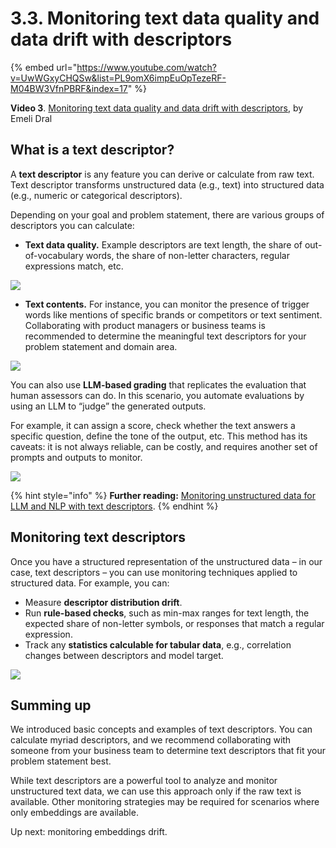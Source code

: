 # 3.3. Monitoring text data quality and data drift with descriptors

{% embed url="https://www.youtube.com/watch?v=UwWGxyCHQSw&list=PL9omX6impEuOpTezeRF-M04BW3VfnPBRF&index=17" %}

**Video 3**. [Monitoring text data quality and data drift with descriptors](https://www.youtube.com/watch?v=UwWGxyCHQSw&list=PL9omX6impEuOpTezeRF-M04BW3VfnPBRF&index=17), by Emeli Dral

## What is a text descriptor?

A **text descriptor** is any feature you can derive or calculate from raw text. Text descriptor transforms unstructured data (e.g., text) into structured data (e.g., numeric or categorical descriptors). 

Depending on your goal and problem statement, there are various groups of descriptors you can calculate:
* **Text data quality.** Example descriptors are text length, the share of out-of-vocabulary words, the share of non-letter characters, regular expressions match, etc.

![](<../../../images/2023109\_course\_module3.024-min.png>)

* **Text contents.** For instance, you can monitor the presence of trigger words like mentions of specific brands or competitors or text sentiment. Collaborating with product managers or business teams is recommended to determine the meaningful text descriptors for your problem statement and domain area.

![](<../../../images/2023109\_course\_module3.025-min.png>)

You can also use **LLM-based grading** that replicates the evaluation that human assessors can do. In this scenario, you automate evaluations by using an LLM to “judge” the generated outputs.

For example, it can assign a score, check whether the text answers a specific question, define the tone of the output, etc. This method has its caveats: it is not always reliable, can be costly, and requires another set of prompts and outputs to monitor.

![](<../../../images/2023109\_course\_module3.026-min.png>)

{% hint style="info" %}
**Further reading:** [Monitoring unstructured data for LLM and NLP with text descriptors](https://www.evidentlyai.com/blog/unstructured-data-monitoring).
{% endhint %}

## Monitoring text descriptors

Once you have a structured representation of the unstructured data – in our case, text descriptors – you can use monitoring techniques applied to structured data. For example, you can:
* Measure **descriptor distribution drift**.
* Run **rule-based checks**, such as min-max ranges for text length, the expected share of non-letter symbols, or responses that match a regular expression.
* Track any **statistics calculable for tabular data**, e.g., correlation changes between descriptors and model target.

![](<../../../images/2023109\_course\_module3.029-min.png>)

## Summing up

We introduced basic concepts and examples of text descriptors. You can calculate myriad descriptors, and we recommend collaborating with someone from your business team to determine text descriptors that fit your problem statement best. 

While text descriptors are a powerful tool to analyze and monitor unstructured text data, we can use this approach only if the raw text is available. Other monitoring strategies may be required for scenarios where only embeddings are available.

Up next: monitoring embeddings drift.
